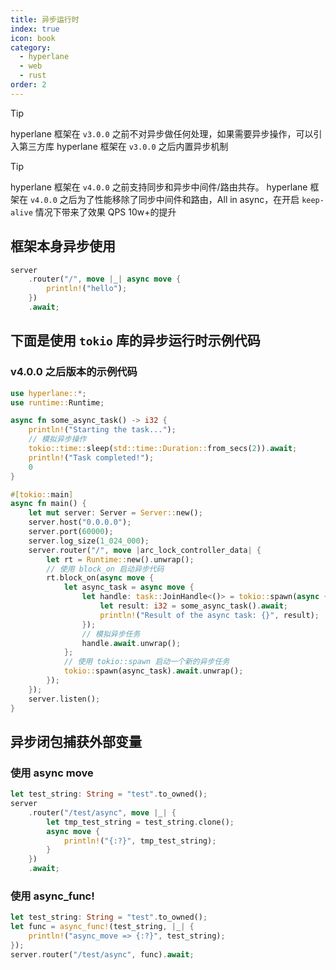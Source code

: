 ```yaml
---
title: 异步运行时
index: true
icon: book
category:
  - hyperlane
  - web
  - rust
order: 2
---
```


> [!tip]
> hyperlane 框架在 `v3.0.0` 之前不对异步做任何处理，如果需要异步操作，可以引入第三方库
> hyperlane 框架在 `v3.0.0` 之后内置异步机制

> [!tip]
> hyperlane 框架在 `v4.0.0` 之前支持同步和异步中间件/路由共存。
> hyperlane 框架在 `v4.0.0` 之后为了性能移除了同步中间件和路由，All in async，在开启 `keep-alive` 情况下带来了效果 QPS 10w+的提升

## 框架本身异步使用

```rust
server
    .router("/", move |_| async move {
        println!("hello");
    })
    .await;
```

## 下面是使用 `tokio` 库的异步运行时示例代码

### v4.0.0 之后版本的示例代码

```rust
use hyperlane::*;
use runtime::Runtime;

async fn some_async_task() -> i32 {
    println!("Starting the task...");
    // 模拟异步操作
    tokio::time::sleep(std::time::Duration::from_secs(2)).await;
    println!("Task completed!");
    0
}

#[tokio::main]
async fn main() {
    let mut server: Server = Server::new();
    server.host("0.0.0.0");
    server.port(60000);
    server.log_size(1_024_000);
    server.router("/", move |arc_lock_controller_data| {
        let rt = Runtime::new().unwrap();
        // 使用 block_on 启动异步代码
        rt.block_on(async move {
            let async_task = async move {
                let handle: task::JoinHandle<()> = tokio::spawn(async {
                    let result: i32 = some_async_task().await;
                    println!("Result of the async task: {}", result);
                });
                // 模拟异步任务
                handle.await.unwrap();
            };
            // 使用 tokio::spawn 启动一个新的异步任务
            tokio::spawn(async_task).await.unwrap();
        });
    });
    server.listen();
}
```

## 异步闭包捕获外部变量

### 使用 async move

```rust
let test_string: String = "test".to_owned();
server
    .router("/test/async", move |_| {
        let tmp_test_string = test_string.clone();
        async move {
            println!("{:?}", tmp_test_string);
        }
    })
    .await;
```

### 使用 async_func!

```rust
let test_string: String = "test".to_owned();
let func = async_func!(test_string, |_| {
    println!("async_move => {:?}", test_string);
});
server.router("/test/async", func).await;
```

<Bottom />
